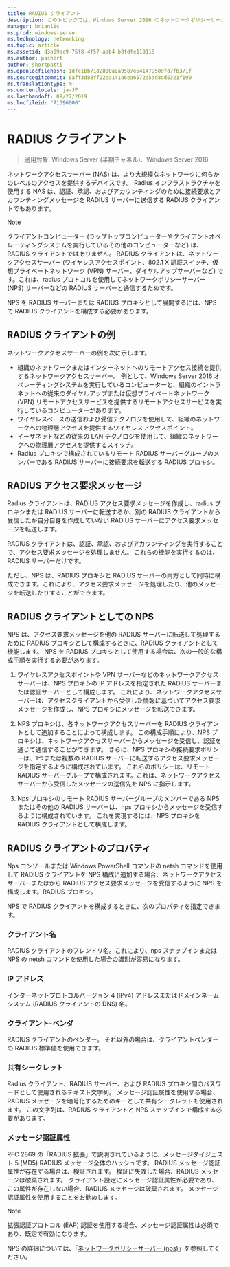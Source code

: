 ```yaml
---
title: RADIUS クライアント
description: このトピックでは、Windows Server 2016 のネットワークポリシーサーバーの RADIUS クライアントの概要について説明します。
manager: brianlic
ms.prod: windows-server
ms.technology: networking
ms.topic: article
ms.assetid: d3a09ac9-75f8-4f57-aab4-b0fdfe110118
ms.author: pashort
author: shortpatti
ms.openlocfilehash: 1dfc1bb71d2800a8a9587e54147950dfd7fb371f
ms.sourcegitcommit: 6aff3d88ff22ea141a6ea6572a5ad8dd6321f199
ms.translationtype: MT
ms.contentlocale: ja-JP
ms.lasthandoff: 09/27/2019
ms.locfileid: "71396000"
---
```

# <a name="radius-clients"></a>RADIUS クライアント

>適用対象: Windows Server (半期チャネル)、Windows Server 2016

ネットワークアクセスサーバー \(NAS\) は、より大規模なネットワークに何らかのレベルのアクセスを提供するデバイスです。 Radius インフラストラクチャを使用する NAS は、認証、承認、およびアカウンティングのために接続要求とアカウンティングメッセージを RADIUS サーバーに送信する RADIUS クライアントでもあります。

>[!NOTE]
>クライアントコンピューター (ラップトップコンピューターやクライアントオペレーティングシステムを実行しているその他のコンピューターなど) は、RADIUS クライアントではありません。 RADIUS クライアントは、ネットワークアクセスサーバー (ワイヤレスアクセスポイント、802.1 X 認証スイッチ、仮想プライベートネットワーク \(VPN\) サーバー、ダイヤルアップサーバーなど) です。これは、radius プロトコルを使用してネットワークポリシーサーバー \(NPS\) サーバーなどの RADIUS サーバーと通信するためです。

NPS を RADIUS サーバーまたは RADIUS プロキシとして展開するには、NPS で RADIUS クライアントを構成する必要があります。

## <a name="radius-client-examples"></a>RADIUS クライアントの例

ネットワークアクセスサーバーの例を次に示します。

- 組織のネットワークまたはインターネットへのリモートアクセス接続を提供するネットワークアクセスサーバー。 例として、Windows Server 2016 オペレーティングシステムを実行しているコンピューターと、組織のイントラネットへの従来のダイヤルアップまたは仮想プライベートネットワーク (VPN) リモートアクセスサービスを提供するリモートアクセスサービスを実行しているコンピューターがあります。
- ワイヤレスベースの送信および受信テクノロジを使用して、組織のネットワークへの物理層アクセスを提供するワイヤレスアクセスポイント。
- イーサネットなどの従来の LAN テクノロジを使用して、組織のネットワークへの物理層アクセスを提供するスイッチ。
- Radius プロキシで構成されているリモート RADIUS サーバーグループのメンバーである RADIUS サーバーに接続要求を転送する RADIUS プロキシ。

## <a name="radius-access-request-messages"></a>RADIUS アクセス要求メッセージ

Radius クライアントは、RADIUS アクセス要求メッセージを作成し、radius プロキシまたは RADIUS サーバーに転送するか、別の RADIUS クライアントから受信したが自分自身を作成していない RADIUS サーバーにアクセス要求メッセージを転送します。

RADIUS クライアントは、認証、承認、およびアカウンティングを実行することで、アクセス要求メッセージを処理しません。 これらの機能を実行するのは、RADIUS サーバーだけです。

ただし、NPS は、RADIUS プロキシと RADIUS サーバーの両方として同時に構成できます。これにより、アクセス要求メッセージを処理したり、他のメッセージを転送したりすることができます。

## <a name="nps-as-a-radius-client"></a>RADIUS クライアントとしての NPS

NPS は、アクセス要求メッセージを他の RADIUS サーバーに転送して処理するために RADIUS プロキシとして構成するときに、RADIUS クライアントとして機能します。 NPS を RADIUS プロキシとして使用する場合は、次の一般的な構成手順を実行する必要があります。

1. ワイヤレスアクセスポイントや VPN サーバーなどのネットワークアクセスサーバーは、NPS プロキシの IP アドレスを指定された RADIUS サーバーまたは認証サーバーとして構成します。 これにより、ネットワークアクセスサーバーは、アクセスクライアントから受信した情報に基づいてアクセス要求メッセージを作成し、NPS プロキシにメッセージを転送できます。

2. NPS プロキシは、各ネットワークアクセスサーバーを RADIUS クライアントとして追加することによって構成します。 この構成手順により、NPS プロキシは、ネットワークアクセスサーバーからメッセージを受信し、認証を通じて通信することができます。 さらに、NPS プロキシの接続要求ポリシーは、1つまたは複数の RADIUS サーバーに転送するアクセス要求メッセージを指定するように構成されています。 これらのポリシーは、リモート RADIUS サーバーグループで構成されます。これは、ネットワークアクセスサーバーから受信したメッセージの送信先を NPS に指示します。

3. Nps プロキシのリモート RADIUS サーバーグループのメンバーである NPS またはその他の RADIUS サーバーは、nps プロキシからメッセージを受信するように構成されています。 これを実現するには、NPS プロキシを RADIUS クライアントとして構成します。

## <a name="radius-client-properties"></a>RADIUS クライアントのプロパティ

Nps コンソールまたは Windows PowerShell コマンドの netsh コマンドを使用して RADIUS クライアントを NPS 構成に追加する場合、ネットワークアクセスサーバーまたはから RADIUS アクセス要求メッセージを受信するように NPS を構成します。RADIUS プロキシ。

NPS で RADIUS クライアントを構成するときに、次のプロパティを指定できます。

### <a name="client-name"></a>クライアント名

 RADIUS クライアントのフレンドリ名。これにより、nps スナップインまたは NPS の netsh コマンドを使用した場合の識別が容易になります。

### <a name="ip-address"></a>IP アドレス

インターネットプロトコルバージョン 4 \(IPv4\) アドレスまたはドメインネームシステム \(RADIUS クライアントの DNS\) 名。

### <a name="client-vendor"></a>クライアント-ベンダ

RADIUS クライアントのベンダー。 それ以外の場合は、クライアントベンダーの RADIUS 標準値を使用できます。

### <a name="shared-secret"></a>共有シークレット

Radius クライアント、RADIUS サーバー、および RADIUS プロキシ間のパスワードとして使用されるテキスト文字列。 メッセージ認証属性を使用する場合、RADIUS メッセージを暗号化するためのキーとして共有シークレットも使用されます。 この文字列は、RADIUS クライアントと NPS スナップインで構成する必要があります。

### <a name="message-authenticator-attribute"></a>メッセージ認証属性

RFC 2869 の「RADIUS 拡張」で説明されているように、メッセージダイジェスト 5 \(MD5\) RADIUS メッセージ全体のハッシュです。 RADIUS メッセージ認証属性が存在する場合は、検証されます。 検証に失敗した場合、RADIUS メッセージは破棄されます。 クライアント設定にメッセージ認証属性が必要であり、この属性が存在しない場合、RADIUS メッセージは破棄されます。 メッセージ認証属性を使用することをお勧めします。

>[!NOTE]
>拡張認証プロトコル \(EAP\) 認証を使用する場合、メッセージ認証属性は必須であり、既定で有効になります。 

NPS の詳細については、「[ネットワークポリシーサーバー (nps)](nps-top.md)」を参照してください。

